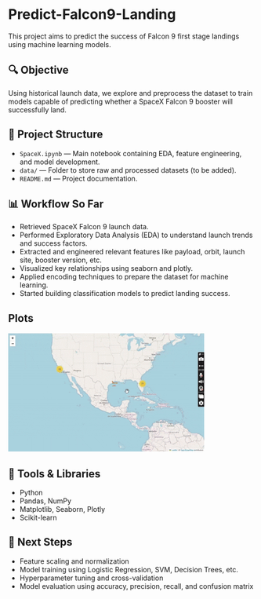 # Predict-Falcon9-Landing
This project aims to predict the success of Falcon 9 first stage landings using machine learning models.

## 🔍 Objective
Using historical launch data, we explore and preprocess the dataset to train models capable of predicting whether a SpaceX Falcon 9 booster will successfully land.

## 📁 Project Structure
- `SpaceX.ipynb` — Main notebook containing EDA, feature engineering, and model development.
- `data/` — Folder to store raw and processed datasets (to be added).
- `README.md` — Project documentation.

## 📊 Workflow So Far
- Retrieved SpaceX Falcon 9 launch data.
- Performed Exploratory Data Analysis (EDA) to understand launch trends and success factors.
- Extracted and engineered relevant features like payload, orbit, launch site, booster version, etc.
- Visualized key relationships using seaborn and plotly.
- Applied encoding techniques to prepare the dataset for machine learning.
- Started building classification models to predict landing success.

## Plots
![Demo GIF](Plot-Images/Map3.gif)

## 🔧 Tools & Libraries
- Python
- Pandas, NumPy
- Matplotlib, Seaborn, Plotly
- Scikit-learn

## 🚧 Next Steps
- Feature scaling and normalization
- Model training using Logistic Regression, SVM, Decision Trees, etc.
- Hyperparameter tuning and cross-validation
- Model evaluation using accuracy, precision, recall, and confusion matrix

